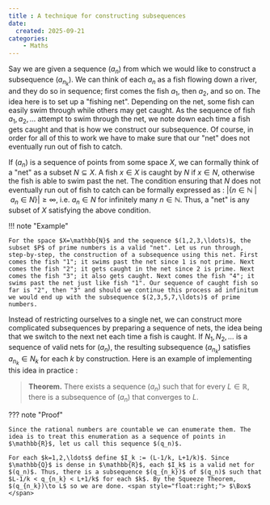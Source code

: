 ```yaml
---
title : A technique for constructing subsequences
date:
  created: 2025-09-21
categories: 
    - Maths
---
```


Say we are given a sequence $(a_n)$ from which we would like to construct a subsequence $(a_{n_k})$. We can think of each $a_n$ as a fish flowing down a river, and they do so in sequence; first comes the fish $a_1$, then $a_2$, and so on. The idea here is to set up a "fishing net". Depending on the net, some fish can easily swim through while others may get caught. As the sequence of fish $a_1, a_2, \ldots$ attempt to swim through the net, we note down each time a fish gets caught and that is how we construct our subsequence. Of course, in order for all of this to work we have to make sure that our "net" does not eventually run out of fish to catch. 

<!-- more -->

If $(a_n)$ is a sequence of points from some space $X$, we can formally think of a "net" as a subset $N\subseteq X$. A fish $x\in X$ is caught by $N$ if $x\in N$, otherwise the fish is able to swim past the net. The condition ensuring that $N$ does not eventually run out of fish to catch can be formally expressed as : $|\{n\in \mathbb{N} \ \vert \ a_n\in N\}| \geq \infty$, i.e. $a_n\in N$ for infinitely many $n\in \mathbb{N}$. Thus, a "net" is any subset of $X$ satisfying the above condition. 

!!! note "Example"

    For the space $X=\mathbb{N}$ and the sequence $(1,2,3,\ldots)$, the subset $P$ of prime numbers is a valid "net". Let us run through, step-by-step, the construction of a subsequence using this net. First comes the fish "1"; it swims past the net since 1 is not prime. Next comes the fish "2"; it gets caught in the net since 2 is prime. Next comes the fish "3"; it also gets caught. Next comes the fish "4"; it swims past the net just like fish "1". Our sequence of caught fish so far is "2", then "3" and should we continue this process ad infinitum we would end up with the subsequence $(2,3,5,7,\ldots)$ of prime numbers.  

Instead of restricting ourselves to a single net, we can construct more complicated subsequences by preparing a sequence of nets, the idea being that we switch to the next net each time a fish is caught. If $N_1, N_2,\ldots$ is a sequence of valid nets for $(a_n)$, the resulting subsequence $(a_{n_k})$ satisfies $a_{n_k}\in N_k$ for each $k$ by construction. Here is an example of implementing this idea in practice :

> **Theorem.** There exists a sequence $(a_n)$ such that for every $L\in \mathbb{R}$, there is a subsequence of $(a_n)$ that converges to $L$.

??? note "Proof"

    Since the rational numbers are countable we can enumerate them. The idea is to treat this enumeration as a sequence of points in $\mathbb{R}$, let us call this sequence $(q_n)$.

    For each $k=1,2,\ldots$ define $I_k := (L-1/k, L+1/k)$. Since $\mathbb{Q}$ is dense in $\mathbb{R}$, each $I_k$ is a valid net for $(q_n)$. Thus, there is a subsequence $(q_{n_k})$ of $(q_n)$ such that $L-1/k < q_{n_k} < L+1/k$ for each $k$. By the Squeeze Theorem, $(q_{n_k})\to L$ so we are done. <span style="float:right;"> $\Box$ </span>



